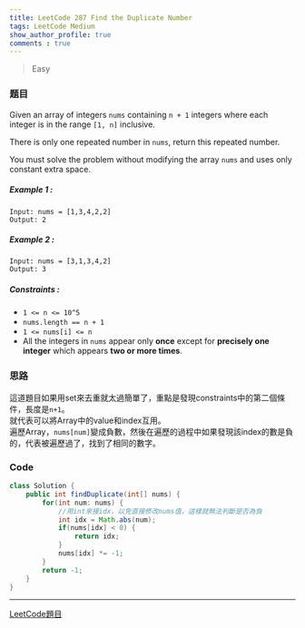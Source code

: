 ```yaml
---
title: LeetCode 287 Find the Duplicate Number
tags: LeetCode Medium
show_author_profile: true
comments : true
---
```

> Easy

### 题目
Given an array of integers `nums` containing `n + 1` integers where each integer is in the range `[1, n]` inclusive.

There is only one repeated number in `nums`, return this repeated number.

You must solve the problem without modifying the array `nums` and uses only constant extra space.
##### Example 1 : 
```
Input: nums = [1,3,4,2,2]
Output: 2
```

##### Example 2 :
```
Input: nums = [3,1,3,4,2]
Output: 3
```

##### Constraints :
* `1 <= n <= 10^5`
* `nums.length == n + 1`
* `1 <= nums[i] <= n`
* All the integers in `nums` appear only **once** except for **precisely one integer** which appears **two or more times**.

### 思路
這道題目如果用set來去重就太過簡單了，重點是發現constraints中的第二個條件，長度是`n+1`。  
就代表可以將Array中的value和index互用。  
遍歷Array，`nums[num]`變成負數，然後在遍歷的過程中如果發現該index的數是負的，代表被遍歷過了，找到了相同的數字。  



### Code
```java
class Solution {
    public int findDuplicate(int[] nums) {
        for(int num: nums) {
            //用int來接idx，以免直接修改nums值，這樣就無法判斷是否為負
            int idx = Math.abs(num);
            if(nums[idx] < 0) {
                return idx;
            }
            nums[idx] *= -1;
        }
        return -1;
    }
}
```


*** 
[LeetCode題目](https://leetcode.com/problems/find-the-duplicate-number)  
 



